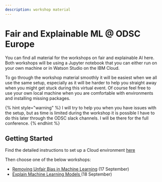 ```yaml
---
description: workshop material
---
```


# Fair and Explainable ML @ ODSC Europe

You can find all material for the workshops on fair and explainable AI here. Both workshops will be using a Jupyter notebook that you can either run on your own machine or in Watson Studio on the IBM Cloud. 

To go through the workshop material smoothly it will be easiest when we all use the same setup, especially as it will be harder to help you straight away when you might get stuck during this virtual event. Of course feel free to use your own local machine when you are comfortable with environments and installing missing packages.

{% hint style="warning" %}
I will try to help you when you have issues with the setup, but as time is limited during the workshop it is possible I have to do this later through the ODSC slack channels. I will be there for the full conference.
{% endhint %}

## Getting Started

Find the detailed instructions to set up a Cloud environment [here](https://margriet-groenendijk.gitbook.io/odsc-2020/untitled)

Then choose one of the below workshops:

* [Removing Unfair Bias in Machine Learning](https://margriet-groenendijk.gitbook.io/odsc-2020/17-sept-removing-unfair-bias-in-machine-learning) \(17 September\)
* [Explain Machine Learning Models ](https://margriet-groenendijk.gitbook.io/odsc-2020/18-sept-explain-machine-learning-models)\(18 September\)







